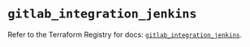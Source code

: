 # `gitlab_integration_jenkins`

Refer to the Terraform Registry for docs: [`gitlab_integration_jenkins`](https://registry.terraform.io/providers/gitlabhq/gitlab/17.1.0/docs/resources/integration_jenkins).
